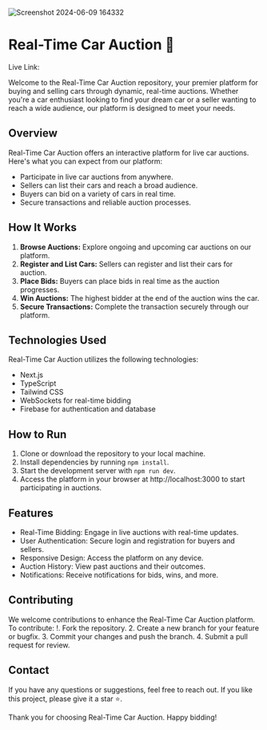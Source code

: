 ![Screenshot 2024-06-09 164332](https://github.com/chroll0/Car_Auction/assets/89222386/a1b35fdb-1b5a-49fe-bf20-3e7718f62c28)

# Real-Time Car Auction 🚗

Live Link:

Welcome to the Real-Time Car Auction repository, your premier platform for buying and selling cars through dynamic, real-time auctions. Whether you're a car enthusiast looking to find your dream car or a seller wanting to reach a wide audience, our platform is designed to meet your needs.

## Overview

Real-Time Car Auction offers an interactive platform for live car auctions. Here's what you can expect from our platform:

- Participate in live car auctions from anywhere.
- Sellers can list their cars and reach a broad audience.
- Buyers can bid on a variety of cars in real time.
- Secure transactions and reliable auction processes.

## How It Works

1. **Browse Auctions:** Explore ongoing and upcoming car auctions on our platform.
2. **Register and List Cars:** Sellers can register and list their cars for auction.
3. **Place Bids:** Buyers can place bids in real time as the auction progresses.
4. **Win Auctions:** The highest bidder at the end of the auction wins the car.
5. **Secure Transactions:** Complete the transaction securely through our platform.

## Technologies Used

Real-Time Car Auction utilizes the following technologies:

- Next.js
- TypeScript
- Tailwind CSS
- WebSockets for real-time bidding
- Firebase for authentication and database

## How to Run

1. Clone or download the repository to your local machine.
2. Install dependencies by running `npm install`.
3. Start the development server with `npm run dev`.
4. Access the platform in your browser at http://localhost:3000 to start participating in auctions.

## Features

- Real-Time Bidding: Engage in live auctions with real-time updates.
- User Authentication: Secure login and registration for buyers and sellers.
- Responsive Design: Access the platform on any device.
- Auction History: View past auctions and their outcomes.
- Notifications: Receive notifications for bids, wins, and more.

## Contributing

We welcome contributions to enhance the Real-Time Car Auction platform. To contribute:
!. Fork the repository. 2. Create a new branch for your feature or bugfix. 3. Commit your changes and push the branch. 4. Submit a pull request for review.

## Contact

If you have any questions or suggestions, feel free to reach out. If you like this project, please give it a star ⭐.

Thank you for choosing Real-Time Car Auction. Happy bidding!
